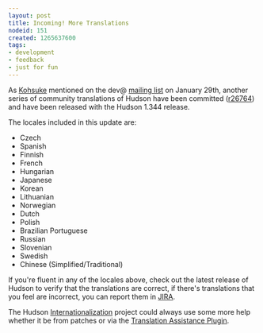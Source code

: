 ```yaml
---
layout: post
title: Incoming! More Translations
nodeid: 151
created: 1265637600
tags:
- development
- feedback
- just for fun
---
```

As <a id="aptureLink_TBrShtrCPq" href="http://twitter.com/kohsukekawa">Kohsuke</a> mentioned on the dev@ [mailing list](http://wiki.hudson-ci.org/display/HUDSON/Mailing+List) on January 29th, another series of community translations of Hudson have been committed ([r26764](http://hudson-ci.org/commit/26764)) and have been released with the Hudson 1.344 release.

The locales included in this update are:

 - Czech
 - Spanish
 - Finnish
 - French
 - Hungarian
 - Japanese
 - Korean
 - Lithuanian
 - Norwegian
 - Dutch
 - Polish
 - Brazilian Portuguese
 - Russian
 - Slovenian
 - Swedish
 - Chinese (Simplified/Traditional)

If you're fluent in any of the locales above, check out the latest release of Hudson to verify that the translations are correct, if there's translations that you feel are incorrect, you can report them in [JIRA](http://issues.hudson-ci.org).

The Hudson [Internationalization](http://wiki.hudson-ci.org/display/HUDSON/Internationalization) project could always use some more help whether it be from patches or via the [Translation Assistance Plugin](http://wiki.hudson-ci.org/display/HUDSON/Translation+Assistance+Plugin).



